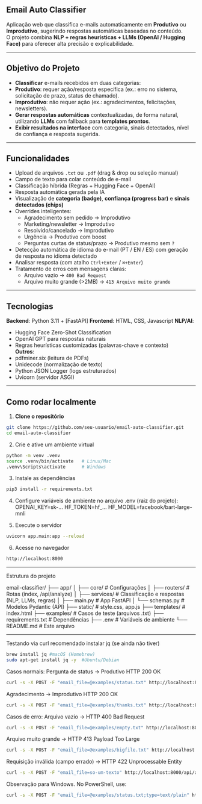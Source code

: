 ## Email Auto Classifier

Aplicação web que classifica e-mails automaticamente em **Produtivo** ou **Improdutivo**, sugerindo respostas automáticas baseadas no conteúdo.  
O projeto combina **NLP + regras heurísticas + LLMs (OpenAI / Hugging Face)** para oferecer alta precisão e explicabilidade.

---

## Objetivo do Projeto

- **Classificar** e-mails recebidos em duas categorias:
- **Produtivo**: requer ação/resposta específica (ex.: erro no sistema, solicitação de prazo, status de chamado).
- **Improdutivo**: não requer ação (ex.: agradecimentos, felicitações, newsletters).
- **Gerar respostas automáticas** contextualizadas, de forma natural, utilizando **LLMs** com fallback para **templates prontos**.
- **Exibir resultados na interface** com categoria, sinais detectados, nível de confiança e resposta sugerida.

---

## Funcionalidades

- Upload de arquivos `.txt` ou `.pdf` (drag & drop ou seleção manual)  
- Campo de texto para colar conteúdo de e-mail  
- Classificação híbrida (Regras + Hugging Face + OpenAI)  
- Resposta automática gerada pela IA  
- Visualização de **categoria (badge)**, **confiança (progress bar)** e **sinais detectados (chips)**  
- Overrides inteligentes:
    - Agradecimento sem pedido → Improdutivo  
    - Marketing/newsletter → Improdutivo  
    - Resolvido/cancelado → Improdutivo  
    - Urgência → Produtivo com boost  
    - Perguntas curtas de status/prazo → Produtivo mesmo sem `?`
- Detecção automática de idioma do e-mail (PT / EN / ES) com geração de resposta no idioma detectado  
- Analisar resposta (com atalho `Ctrl+Enter` / `⌘+Enter`)  
- Tratamento de erros com mensagens claras:  
    - Arquivo vazio → `400 Bad Request`  
    - Arquivo muito grande (>2MB) → `413 Arquivo muito grande`  

---

## Tecnologias

**Backend**: Python 3.11 + [FastAPI]
**Frontend**: HTML, CSS, Javascript
**NLP/AI**:
  - Hugging Face Zero-Shot Classification
  - OpenAI GPT para respostas naturais
  - Regras heurísticas customizadas (palavras-chave e contexto)  
**Outros**:
  - pdfminer.six (leitura de PDFs)
  - Unidecode (normalização de texto)
  - Python JSON Logger (logs estruturados)
  - Uvicorn (servidor ASGI)

---

## Como rodar localmente

1. **Clone o repositório**
```bash 
git clone https://github.com/seu-usuario/email-auto-classifier.git
cd email-auto-classifier 
```

2. Crie e ative um ambiente virtual
```bash 
python -m venv .venv
source .venv/bin/activate   # Linux/Mac
.venv\Scripts\activate      # Windows
```

3. Instale as dependências
```bash 
pip3 install -r requirements.txt
```

4. Configure variáveis de ambiente no arquivo .env (raiz do projeto):
OPENAI_KEY=sk-...
HF_TOKEN=hf_...
HF_MODEL=facebook/bart-large-mnli

5. Execute o servidor
```bash 
uvicorn app.main:app --reload
```

6. Acesse no navegador
```bash 
http://localhost:8000
```

---

Estrutura do projeto

email-classifier/
├── app/
│   ├── core/          # Configurações 
│   ├── routers/       # Rotas (index, /api/analyze)
│   ├── services/      # Classificação e respostas (NLP, LLMs, regras)
│   ├── main.py        # App FastAPI
│   └── schemas.py     # Modelos Pydantic (API)
├── static/            # style.css, app.js
├── templates/         # index.html
├── examples/          # Casos de teste (arquivos .txt)
├── requirements.txt   # Dependências
├── .env               # Variáveis de ambiente
└── README.md          # Este arquivo

---

Testando via curl
recomendado instalar jq (se ainda não tiver)
```bash 
brew install jq #macOS (Homebrew)
sudo apt-get install jq -y  #Ubuntu/Debian
```


Casos normais:
Pergunta de status -> Produtivo HTTP 200 OK
```bash  
curl -s -X POST -F "email_file=@examples/status.txt" http://localhost:8000/api/analyze | jq . 
```

Agradecimento -> Improdutivo HTTP 200 OK
```bash 
curl -s -X POST -F "email_file=@examples/thanks.txt" http://localhost:8000/api/analyze | jq . 
```

Casos de erro:
Arquivo vazio -> HTTP 400 Bad Request
```bash 
curl -s -X POST -F "email_file=@examples/empty.txt" http://localhost:8000/api/analyze | jq .
```
Arquivo muito grande -> HTTP 413 Payload Too Large
```bash 
curl -s -X POST -F "email_file=@examples/bigfile.txt" http://localhost:8000/api/analyze | jq .
```
Requisição inválida (campo errado) → HTTP 422 Unprocessable Entity
```bash 
curl -s -X POST -F "email_file=so-um-texto" http://localhost:8000/api/analyze | jq .
```

Observação para Windows.
No PowerShell, use:
```bash 
curl -s -X POST -F "email_file=@examples/status.txt;type=text/plain" http://localhost:8000/api/analyze | jq .
```
